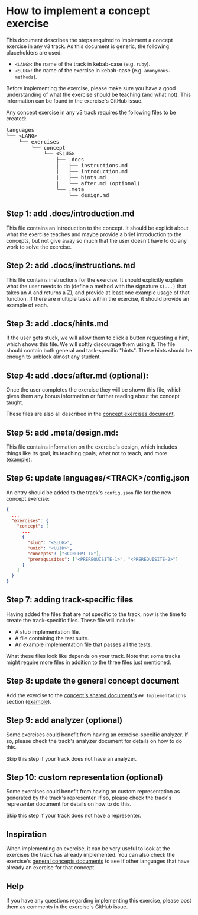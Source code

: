 # How to implement a concept exercise

This document describes the steps required to implement a concept exercise in any v3 track. As this document is generic, the following placeholders are used:

- `<LANG>`: the name of the track in kebab-case (e.g. `ruby`).
- `<SLUG>`: the name of the exercise in kebab-case (e.g. `anonymous-methods`).

Before implementing the exercise, please make sure you have a good understanding of what the exercise should be teaching (and what not). This information can be found in the exercise's GitHub issue.

Any concept exercise in any v3 track requires the following files to be created:

<pre>
languages
└── &lt;LANG&gt;
    └── exercises
        └── concept
            └── &lt;SLUG&gt;
                ├── .docs
                |   ├── instructions.md
                |   ├── introduction.md
                |   ├── hints.md
                |   └── after.md (optional)
                └── .meta
                    └── design.md
</pre>

## Step 1: add .docs/introduction.md

This file contains an introduction to the concept. It should be explicit about what the exercise teaches and maybe provide a brief introduction to the concepts, but not give away so much that the user doesn't have to do any work to solve the exercise.

## Step 2: add .docs/instructions.md

This file contains instructions for the exercise. It should explicitly explain what the user needs to do (define a method with the signature `X(...)` that takes an A and returns a Z), and provide at least one example usage of that function. If there are multiple tasks within the exercise, it should provide an example of each.

## Step 3: add .docs/hints.md

If the user gets stuck, we will allow them to click a button requesting a hint, which shows this file. We will softly discourage them using it. The file should contain both general and task-specific "hints". These hints should be enough to unblock almost any student.

## Step 4: add .docs/after.md (optional):

Once the user completes the exercise they will be shown this file, which gives them any bonus information or further reading about the concept taught.

These files are also all described in the [concept exercises document][docs-concept-exercises].

## Step 5: add .meta/design.md:

This file contains information on the exercise's design, which includes things like its goal, its teaching goals, what not to teach, and more ([example][meta-design]).

## Step 6: update languages/&lt;TRACK&gt;/config.json

An entry should be added to the track's `config.json` file for the new concept exercise:

```json
{
  ...
  "exercises": {
    "concept": [
      ...
      {
        "slug": "<SLUG>",
        "uuid": "<UUID>",
        "concepts": ["<CONCEPT-1>"],
        "prerequisites": ["<PREREQUISITE-1>", "<PREREQUISITE-2>"]
      }
    ]
  }
}
```

## Step 7: adding track-specific files

Having added the files that are not specific to the track, now is the time to create the track-specific files. These file will include:

- A stub implementation file.
- A file containing the test suite.
- An example implementation file that passes all the tests.

What these files look like depends on your track. Note that some tracks might require more files in addition to the three files just mentioned.

## Step 8: update the general concept document

Add the exercise to the [concept's shared document's][reference] `## Implementations` section ([example](https://github.com/exercism/v3/blob/master/reference/types/string.md#implementations)).

## Step 9: add analyzer (optional)

Some exercises could benefit from having an exercise-specific analyzer. If so, please check the track's analyzer document for details on how to do this.

Skip this step if your track does not have an analyzer.

## Step 10: custom representation (optional)

Some exercises could benefit from having an custom representation as generated by the track's representer. If so, please check the track's representer document for details on how to do this.

Skip this step if your track does not have a representer.

## Inspiration

When implementing an exercise, it can be very useful to look at the exercises the track has already implemented. You can also check the exercise's [general concepts documents][reference] to see if other languages that have already an exercise for that concept.

## Help

If you have any questions regarding implementing this exercise, please post them as comments in the exercise's GitHub issue.

[docs-concept-exercises]: ../concept-exercises.md
[reference]: ../../reference/concepts/README.md
[meta-design]: ../../languages/csharp/exercises/concept/enums-advanced/.meta/design.md
